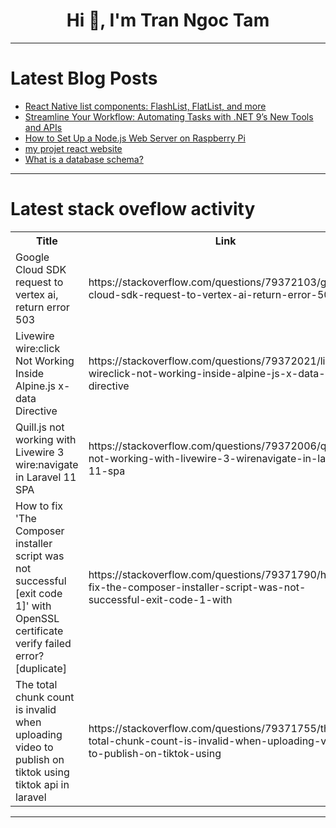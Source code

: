 <h1 align="center">Hi 👋, I'm Tran Ngoc Tam</h1>

---

# Latest Blog Posts 
<!-- BLOG-POST-LIST:START -->
- [React Native list components: FlashList, FlatList, and more](https://dev.to/logrocket/react-native-list-components-flashlist-flatlist-and-more-1l4e)
- [Streamline Your Workflow: Automating Tasks with .NET 9’s New Tools and APIs](https://dev.to/leandroveiga/streamline-your-workflow-automating-tasks-with-net-9s-new-tools-and-apis-5520)
- [How to Set Up a Node.js Web Server on Raspberry Pi](https://dev.to/garciadiazjaime/how-to-set-up-a-nodejs-web-server-on-raspberry-pi-3d46)
- [my projet react website](https://dev.to/armandomateus41/my-projet-react-website-3j53)
- [What is a database schema?](https://dev.to/burcs/what-is-a-database-schema-j3p)
<!-- BLOG-POST-LIST:END -->

---

# Latest stack oveflow activity
<table>
  <tr><th>Title</th><th>Link</th></tr>
  <!-- STACKOVERFLOW:START --><tr><td>Google Cloud SDK request to vertex ai, return error 503</td><td>https://stackoverflow.com/questions/79372103/google-cloud-sdk-request-to-vertex-ai-return-error-503</td></tr><tr><td>Livewire wire:click Not Working Inside Alpine.js x-data Directive</td><td>https://stackoverflow.com/questions/79372021/livewire-wireclick-not-working-inside-alpine-js-x-data-directive</td></tr><tr><td>Quill.js not working with Livewire 3 wire:navigate in Laravel 11 SPA</td><td>https://stackoverflow.com/questions/79372006/quill-js-not-working-with-livewire-3-wirenavigate-in-laravel-11-spa</td></tr><tr><td>How to fix &#39;The Composer installer script was not successful [exit code 1]&#39; with OpenSSL certificate verify failed error? [duplicate]</td><td>https://stackoverflow.com/questions/79371790/how-to-fix-the-composer-installer-script-was-not-successful-exit-code-1-with</td></tr><tr><td>The total chunk count is invalid when uploading video to publish on tiktok using tiktok api in laravel</td><td>https://stackoverflow.com/questions/79371755/the-total-chunk-count-is-invalid-when-uploading-video-to-publish-on-tiktok-using</td></tr><!-- STACKOVERFLOW:END -->
</table>

---


